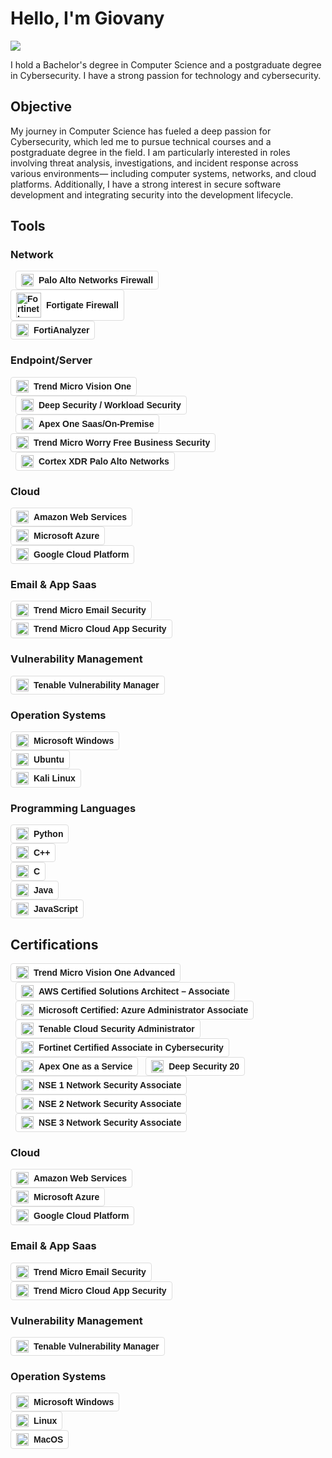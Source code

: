 # Hello, I'm Giovany
<a href="https://www.linkedin.com/in/giovany-silva/"><img src="https://img.shields.io/badge/-LinkedIn-0072b1?&style=for-the-badge&logo=linkedin&logoColor=white" /></a>


I hold a Bachelor's degree in Computer Science and a postgraduate degree in Cybersecurity. I have a strong passion for technology and cybersecurity.

## Objective

My journey in Computer Science has fueled a deep passion for Cybersecurity, which led me to pursue technical courses and a postgraduate degree in the field. I am particularly interested in roles involving threat analysis, investigations, and incident response across various environments— including computer systems, networks, and cloud platforms. Additionally, I have a strong interest in secure software development and integrating security into the development lifecycle.


## Tools

### Network
<div>
    <span style="display: inline-flex; align-items: center; background: #FFFFFF; border-radius: 4px; padding: 4px 8px; font-family: sans-serif; font-size: 14px; font-weight: bold; border: 1px solid #ddd; margin-left: 8px;">
  <img src="https://upload.wikimedia.org/wikipedia/commons/d/de/PaloAltoNetworks_2020_Logo.svg" alt="Palo Alto Networks Logo" style="height: 20px; margin-right: 8px;">
  Palo Alto Networks Firewall
</div>
<div>
  <span style="display: inline-flex; align-items: center; background: #FFFFFF; border-radius: 4px; padding: 4px 8px; font-family: sans-serif; font-size: 14px; font-weight: bold; border: 1px solid #ddd;">
    <img src="https://dev.socialidnow.com/images/9/9a/Fortinet-Logo.png" alt="Fortinet Logo" style="height: 40px; margin-right: 8px;">
    Fortigate Firewall
  </span>
</div>

<div>
  <span style="display: inline-flex; align-items: center; background: #FFFFFF; border-radius: 4px; padding: 4px 8px; font-family: sans-serif; font-size: 14px; font-weight: bold; border: 1px solid #ddd;">
    <img src="https://dev.socialidnow.com/images/9/9a/Fortinet-Logo.png" alt="Fortinet Logo" style="height: 20px; margin-right: 8px;">
    FortiAnalyzer 
  </span>
</div>



### Endpoint/Server
<div>
  <span style="display: inline-flex; align-items: center; background: #FFFFFF; border-radius: 4px; padding: 4px 8px; font-family: sans-serif; font-size: 14px; font-weight: bold; border: 1px solid #ddd;">
    <img src="https://companieslogo.com/img/orig/4704.T-f095ba2a.png?t=1730443068" alt="Trend Micro Logo" style="height: 20px; margin-right: 8px;">
    Trend Micro Vision One
  </span>
</div>

<div>
<span style="display: inline-flex; align-items: center; background: #FFFFFF; border-radius: 4px; padding: 4px 8px; font-family: sans-serif; font-size: 14px; font-weight: bold; border: 1px solid #ddd; margin-left: 8px;">
  <img src="https://companieslogo.com/img/orig/4704.T-f095ba2a.png?t=1730443068" alt="Trend Micro Logo" style="height: 20px; margin-right: 8px;">
  Deep Security / Workload Security
</span>
</div>

<div>
    <span style="display: inline-flex; align-items: center; background: #FFFFFF; border-radius: 4px; padding: 4px 8px; font-family: sans-serif; font-size: 14px; font-weight: bold; border: 1px solid #ddd; margin-left: 8px;">
  <img src="https://play-lh.googleusercontent.com/YMCyzD2ma_z9rLNFnaj1qucTEkPn2YgDTEXRJ2EhiW6wRrAd5O-LKIHj5LabYsISttZT=s94-rw" alt="Trend Micro Icon" style="height: 20px; margin-right: 8px;">
  Apex One Saas/On-Premise
</span>
</div>

<div>
  <span style="display: inline-flex; align-items: center; background: #FFFFFF; border-radius: 4px; padding: 4px 8px; font-family: sans-serif; font-size: 14px; font-weight: bold; border: 1px solid #ddd;">
    <img src="https://companieslogo.com/img/orig/4704.T-f095ba2a.png?t=1730443068" alt="Trend Micro Logo" style="height: 20px; margin-right: 8px;">
    Trend Micro Worry Free Business Security
  </span>
</div>


<div>
<span style="display: inline-flex; align-items: center; background: #FFFFFF; border-radius: 4px; padding: 4px 8px; font-family: sans-serif; font-size: 14px; font-weight: bold; border: 1px solid #ddd; margin-left: 8px;">
  <img src="https://cdn.cs.1worldsync.com/47/96/47969e39-1d10-4dcb-98d8-5aaacd6635f6.jpg" alt="Cortex XDR Logo" style="height: 20px; margin-right: 8px;">
  Cortex XDR Palo Alto Networks
</span>
</div>

### Cloud
<div>
  <span style="display: inline-flex; align-items: center; background: #FFFFFF; border-radius: 4px; padding: 4px 8px; font-family: sans-serif; font-size: 14px; font-weight: bold; border: 1px solid #ddd;">
    <img src="https://upload.wikimedia.org/wikipedia/commons/d/de/Amazon_icon.png" alt="Amazon Logo" style="height: 20px; margin-right: 8px;">
    Amazon Web Services
  </span>
</div>

<div>
  <span style="display: inline-flex; align-items: center; background: #FFFFFF; border-radius: 4px; padding: 4px 8px; font-family: sans-serif; font-size: 14px; font-weight: bold; border: 1px solid #ddd;">
    <img src="https://upload.wikimedia.org/wikipedia/commons/f/fa/Microsoft_Azure.svg" alt="Azure Logo" style="height: 20px; margin-right: 8px;">
    Microsoft Azure
  </span>
</div>

<div>
  <span style="display: inline-flex; align-items: center; background: #FFFFFF; border-radius: 4px; padding: 4px 8px; font-family: sans-serif; font-size: 14px; font-weight: bold; border: 1px solid #ddd;">
    <img src="https://miro.medium.com/v2/resize:fit:720/format:webp/1*WE-EQFubMHMnMv-bPIW5SA.png" alt="Google Cloud Platform Logo" style="height: 20px; margin-right: 8px;">
    Google Cloud Platform
  </span>
</div>



### Email & App Saas
<div>
  <span style="display: inline-flex; align-items: center; background: #FFFFFF; border-radius: 4px; padding: 4px 8px; font-family: sans-serif; font-size: 14px; font-weight: bold; border: 1px solid #ddd;">
    <img src="https://companieslogo.com/img/orig/4704.T-f095ba2a.png?t=1730443068" alt="Trend Micro Logo" style="height: 20px; margin-right: 8px;">
    Trend Micro Email Security
  </span>
</div>

<div>
  <span style="display: inline-flex; align-items: center; background: #FFFFFF; border-radius: 4px; padding: 4px 8px; font-family: sans-serif; font-size: 14px; font-weight: bold; border: 1px solid #ddd;">
    <img src="https://companieslogo.com/img/orig/4704.T-f095ba2a.png?t=1730443068" alt="Trend Micro Logo" style="height: 20px; margin-right: 8px;">
    Trend Micro Cloud App Security
  </span>
</div>

### Vulnerability Management
<div>
  <span style="display: inline-flex; align-items: center; background: #FFFFFF; border-radius: 4px; padding: 4px 8px; font-family: sans-serif; font-size: 14px; font-weight: bold; border: 1px solid #ddd;">
    <img src="https://getlogovector.com/wp-content/uploads/2020/10/tenable-inc-logo-vector.png" alt="Tenable Logo" style="height: 20px; margin-right: 8px;">
    Tenable Vulnerability Manager
  </span>
</div>

### Operation Systems
<div>
  <span style="display: inline-flex; align-items: center; background: #FFFFFF; border-radius: 4px; padding: 4px 8px; font-family: sans-serif; font-size: 14px; font-weight: bold; border: 1px solid #ddd;">
    <img src="https://media.npr.org/assets/img/2012/02/17/6874.5_01c91ebc_custom-1b4ba0a7dd6493e4c9c2f7d32debf5a6cdf61b70.png?s=700&c=85&f=webp" alt="Microsoft Windows Logo" style="height: 20px; margin-right: 8px;">
    Microsoft Windows
  </span>
</div>

<div>
  <span style="display: inline-flex; align-items: center; background: #FFFFFF; border-radius: 4px; padding: 4px 8px; font-family: sans-serif; font-size: 14px; font-weight: bold; border: 1px solid #ddd;">
    <img src="https://res.cloudinary.com/canonical/image/fetch/f_auto,q_auto,fl_sanitize,c_fill,w_1920,h_1080/https://ubuntu.com/wp-content/uploads/ff30/logo_thumbnailYT.png" alt="Ubuntu Logo" style="height: 20px; margin-right: 8px;">
    Ubuntu
  </span>
</div>

<div>
  <span style="display: inline-flex; align-items: center; background: #FFFFFF; border-radius: 4px; padding: 4px 8px; font-family: sans-serif; font-size: 14px; font-weight: bold; border: 1px solid #ddd;">
    <img src="https://upload.wikimedia.org/wikipedia/commons/2/2b/Kali-dragon-icon.svg" alt="Kali Linux Logo" style="height: 20px; margin-right: 8px;">
    Kali Linux
  </span>
</div>


### Programming Languages
<div>
  <span style="display: inline-flex; align-items: center; background: #FFFFFF; border-radius: 4px; padding: 4px 8px; font-family: sans-serif; font-size: 14px; font-weight: bold; border: 1px solid #ddd;">
    <img src="https://upload.wikimedia.org/wikipedia/commons/c/c3/Python-logo-notext.svg" alt="Python Logo" style="height: 20px; margin-right: 8px;">
    Python
  </span>
</div>

<div>
  <span style="display: inline-flex; align-items: center; background: #FFFFFF; border-radius: 4px; padding: 4px 8px; font-family: sans-serif; font-size: 14px; font-weight: bold; border: 1px solid #ddd;">
    <img src="https://www.logo.wine/a/logo/C%2B%2B/C%2B%2B-Logo.wine.svg" alt="C++ Logo" style="height: 20px; margin-right: 8px;">
    C++
  </span>
</div>

<div>
  <span style="display: inline-flex; align-items: center; background: #FFFFFF; border-radius: 4px; padding: 4px 8px; font-family: sans-serif; font-size: 14px; font-weight: bold; border: 1px solid #ddd;">
    <img src="https://upload.wikimedia.org/wikipedia/commons/1/19/C_Logo.png" alt="C Logo" style="height: 20px; margin-right: 8px;">
    C
  </span>
</div>

<div>
  <span style="display: inline-flex; align-items: center; background: #FFFFFF; border-radius: 4px; padding: 4px 8px; font-family: sans-serif; font-size: 14px; font-weight: bold; border: 1px solid #ddd;">
    <img src="https://www.logo.wine/a/logo/Java_(programming_language)/Java_(programming_language)-Logo.wine.svg" alt="Java Logo" style="height: 20px; margin-right: 8px;">
    Java
  </span>
</div>

<div>
  <span style="display: inline-flex; align-items: center; background: #FFFFFF; border-radius: 4px; padding: 4px 8px; font-family: sans-serif; font-size: 14px; font-weight: bold; border: 1px solid #ddd;">
    <img src="https://upload.wikimedia.org/wikipedia/commons/6/6a/JavaScript-logo.png" alt="JavaScript Logo" style="height: 20px; margin-right: 8px;">
    JavaScript
  </span>
</div>





## Certifications
<div>
    <span style="display: inline-flex; align-items: center; background: #FFFFFF; border-radius: 4px; padding: 4px 8px; font-family: sans-serif; font-size: 14px; font-weight: bold; border: 1px solid #ddd;">
        <img src="https://companieslogo.com/img/orig/4704.T-f095ba2a.png?t=1730443068" alt="Trend Micro Logo" style="height: 20px; margin-right: 8px;">
        Trend Micro Vision One Advanced
    </span>
    <span style="display: inline-flex; align-items: center; background: #FFFFFF; border-radius: 4px; padding: 4px 8px; font-family: sans-serif; font-size: 14px; font-weight: bold; border: 1px solid #ddd; margin-left: 8px;">
        <img src="https://www.logo.wine/a/logo/Amazon_Web_Services/Amazon_Web_Services-Logo.wine.svg" alt="AWS Logo" style="height: 20px; margin-right: 8px;">
        AWS Certified Solutions Architect – Associate
    </span>
<span style="display: inline-flex; align-items: center; background: #FFFFFF; border-radius: 4px; padding: 4px 8px; font-family: sans-serif; font-size: 14px; font-weight: bold; border: 1px solid #ddd; margin-left: 8px;">
    <img src="https://upload.wikimedia.org/wikipedia/commons/f/fa/Microsoft_Azure.svg" alt="Azure Logo" style="height: 20px; margin-right: 8px;">
    Microsoft Certified: Azure Administrator Associate
</span>
<span style="display: inline-flex; align-items: center; background: #FFFFFF; border-radius: 4px; padding: 4px 8px; font-family: sans-serif; font-size: 14px; font-weight: bold; border: 1px solid #ddd; margin-left: 8px;">
    <img src="https://getlogovector.com/wp-content/uploads/2020/10/tenable-inc-logo-vector.png" alt="Tenable Logo" style="height: 20px; margin-right: 8px;">
    Tenable Cloud Security Administrator
</span>
<span style="display: inline-flex; align-items: center; background: #FFFFFF; border-radius: 4px; padding: 4px 8px; font-family: sans-serif; font-size: 14px; font-weight: bold; border: 1px solid #ddd; margin-left: 8px;">
    <img src="https://dev.socialidnow.com/images/9/9a/Fortinet-Logo.png" alt="Fortinet Logo" style="height: 20px; margin-right: 8px;">
    Fortinet Certified Associate in Cybersecurity
</span>
<span style="display: inline-flex; align-items: center; background: #FFFFFF; border-radius: 4px; padding: 4px 8px; font-family: sans-serif; font-size: 14px; font-weight: bold; border: 1px solid #ddd; margin-left: 8px;">
    <img src="https://companieslogo.com/img/orig/4704.T-f095ba2a.png?t=1730443068" alt="Trend Micro Logo" style="height: 20px; margin-right: 8px;">
    Apex One as a Service
</span>
<span style="display: inline-flex; align-items: center; background: #FFFFFF; border-radius: 4px; padding: 4px 8px; font-family: sans-serif; font-size: 14px; font-weight: bold; border: 1px solid #ddd; margin-left: 8px;">
    <img src="https://companieslogo.com/img/orig/4704.T-f095ba2a.png?t=1730443068" alt="Trend Micro Logo" style="height: 20px; margin-right: 8px;">
    Deep Security 20
</span>
<span style="display: inline-flex; align-items: center; background: #FFFFFF; border-radius: 4px; padding: 4px 8px; font-family: sans-serif; font-size: 14px; font-weight: bold; border: 1px solid #ddd; margin-left: 8px;">
    <img src="https://dev.socialidnow.com/images/9/9a/Fortinet-Logo.png" alt="Fortinet Logo" style="height: 20px; margin-right: 8px;">
    NSE 1 Network Security Associate
</span>

<span style="display: inline-flex; align-items: center; background: #FFFFFF; border-radius: 4px; padding: 4px 8px; font-family: sans-serif; font-size: 14px; font-weight: bold; border: 1px solid #ddd; margin-left: 8px;">
    <img src="https://dev.socialidnow.com/images/9/9a/Fortinet-Logo.png" alt="Fortinet Logo" style="height: 20px; margin-right: 8px;">
    NSE 2 Network Security Associate
</span>

<span style="display: inline-flex; align-items: center; background: #FFFFFF; border-radius: 4px; padding: 4px 8px; font-family: sans-serif; font-size: 14px; font-weight: bold; border: 1px solid #ddd; margin-left: 8px;">
    <img src="https://dev.socialidnow.com/images/9/9a/Fortinet-Logo.png" alt="Fortinet Logo" style="height: 20px; margin-right: 8px;">
    NSE 3 Network Security Associate
</span>    
</div>

### Cloud
<div>
  <span style="display: inline-flex; align-items: center; background: #FFFFFF; border-radius: 4px; padding: 4px 8px; font-family: sans-serif; font-size: 14px; font-weight: bold; border: 1px solid #ddd;">
    <img src="https://upload.wikimedia.org/wikipedia/commons/d/de/Amazon_icon.png" alt="Amazon Logo" style="height: 20px; margin-right: 8px;">
    Amazon Web Services
  </span>
</div>

<div>
  <span style="display: inline-flex; align-items: center; background: #FFFFFF; border-radius: 4px; padding: 4px 8px; font-family: sans-serif; font-size: 14px; font-weight: bold; border: 1px solid #ddd;">
    <img src="https://upload.wikimedia.org/wikipedia/commons/f/fa/Microsoft_Azure.svg" alt="Azure Logo" style="height: 20px; margin-right: 8px;">
    Microsoft Azure
  </span>
</div>

<div>
  <span style="display: inline-flex; align-items: center; background: #FFFFFF; border-radius: 4px; padding: 4px 8px; font-family: sans-serif; font-size: 14px; font-weight: bold; border: 1px solid #ddd;">
    <img src="https://miro.medium.com/v2/resize:fit:720/format:webp/1*WE-EQFubMHMnMv-bPIW5SA.png" alt="Google Cloud Platform Logo" style="height: 20px; margin-right: 8px;">
    Google Cloud Platform
  </span>
</div>

### Email & App Saas
<div>
  <span style="display: inline-flex; align-items: center; background: #FFFFFF; border-radius: 4px; padding: 4px 8px; font-family: sans-serif; font-size: 14px; font-weight: bold; border: 1px solid #ddd;">
    <img src="https://companieslogo.com/img/orig/4704.T-f095ba2a.png?t=1730443068" alt="Trend Micro Logo" style="height: 20px; margin-right: 8px;">
    Trend Micro Email Security
  </span>
</div>

<div>
  <span style="display: inline-flex; align-items: center; background: #FFFFFF; border-radius: 4px; padding: 4px 8px; font-family: sans-serif; font-size: 14px; font-weight: bold; border: 1px solid #ddd;">
    <img src="https://companieslogo.com/img/orig/4704.T-f095ba2a.png?t=1730443068" alt="Trend Micro Logo" style="height: 20px; margin-right: 8px;">
    Trend Micro Cloud App Security
  </span>
</div>

### Vulnerability Management
<div>
  <span style="display: inline-flex; align-items: center; background: #FFFFFF; border-radius: 4px; padding: 4px 8px; font-family: sans-serif; font-size: 14px; font-weight: bold; border: 1px solid #ddd;">
    <img src="https://getlogovector.com/wp-content/uploads/2020/10/tenable-inc-logo-vector.png" alt="Tenable Logo" style="height: 20px; margin-right: 8px;">
    Tenable Vulnerability Manager
  </span>
</div>

### Operation Systems
<div>
  <span style="display: inline-flex; align-items: center; background: #FFFFFF; border-radius: 4px; padding: 4px 8px; font-family: sans-serif; font-size: 14px; font-weight: bold; border: 1px solid #ddd;">
    <img src="https://upload.wikimedia.org/wikipedia/pt/e/e0/Windows_logo_-_2021.svg" alt="Windows Logo" style="height: 20px; margin-right: 8px;">
    Microsoft Windows
  </span>
</div>

<div>
  <span style="display: inline-flex; align-items: center; background: #FFFFFF; border-radius: 4px; padding: 4px 8px; font-family: sans-serif; font-size: 14px; font-weight: bold; border: 1px solid #ddd;">
    <img src="https://upload.wikimedia.org/wikipedia/commons/thumb/3/35/Tux.svg/1200px-Tux.svg.png" alt="Linux Logo" style="height: 20px; margin-right: 8px;">
    Linux
  </span>
</div>

<div>
  <span style="display: inline-flex; align-items: center; background: #FFFFFF; border-radius: 4px; padding: 4px 8px; font-family: sans-serif; font-size: 14px; font-weight: bold; border: 1px solid #ddd;">
    <img src="https://upload.wikimedia.org/wikipedia/commons/thumb/f/fa/Apple_logo_black.svg/647px-Apple_logo_black.svg.png" alt="MacOS Logo" style="height: 20px; margin-right: 8px;">
    MacOS
  </span>
</div>

